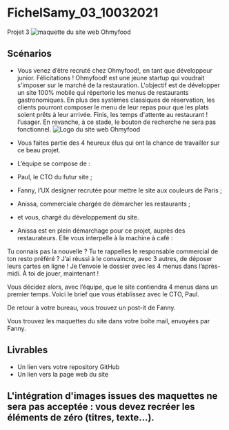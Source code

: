 # FichelSamy_03_10032021
Projet 3
![maquette du site web Ohmyfood](https://user.oc-static.com/upload/2020/08/24/15982605908418_Maquettes%20Ohmyfood.jpg)

## Scénarios 

* Vous venez d’être recruté chez Ohmyfood!, en tant que développeur junior. Félicitations !
Ohmyfood! est une jeune startup qui voudrait s'imposer sur le marché de la restauration. L'objectif est de développer un site 100% mobile qui répertorie les menus de restaurants gastronomiques. En plus des systèmes classiques de réservation, les clients pourront composer le menu de leur repas pour que les plats soient prêts à leur arrivée. Finis, les temps d'attente au restaurant !
 l’usager. En revanche, à ce stade, le bouton de recherche ne sera pas fonctionnel.
 ![Logo du site web Ohmyfood](https://user.oc-static.com/upload/2020/08/24/15982603994672_ohmyfood.png)
 
* Vous faites partie des 4 heureux élus qui ont la chance de travailler sur ce beau projet. 
* L’équipe se compose de :
* Paul, le CTO du futur site ;
* Fanny, l’UX designer recrutée pour mettre le site aux couleurs de Paris ;
* Anissa, commerciale chargée de démarcher les restaurants ;
* et vous, chargé du développement du site.

* Anissa est en plein démarchage pour ce projet, auprès des restaurateurs. Elle vous interpelle à la machine à café :

Tu connais pas la nouvelle ? Tu te rappelles le responsable commercial de ton resto préféré ? J’ai réussi à le convaincre, avec 3 autres, de déposer leurs cartes en ligne ! Je t’envoie le dossier avec les 4 menus dans l’après-midi. À toi de jouer, maintenant !

Vous décidez alors, avec l’équipe, que le site contiendra 4 menus dans un premier temps. Voici le brief que vous établissez avec le CTO, Paul.

De retour à votre bureau, vous trouvez un post-it de Fanny.

Vous trouvez les maquettes du site dans votre boîte mail, envoyées par Fanny.

## Livrables 
* Un lien vers votre repository GitHub
* Un lien vers la page web du site

## L'intégration d'images issues des maquettes ne sera pas acceptée : vous devez recréer les éléments de zéro (titres, texte...).
